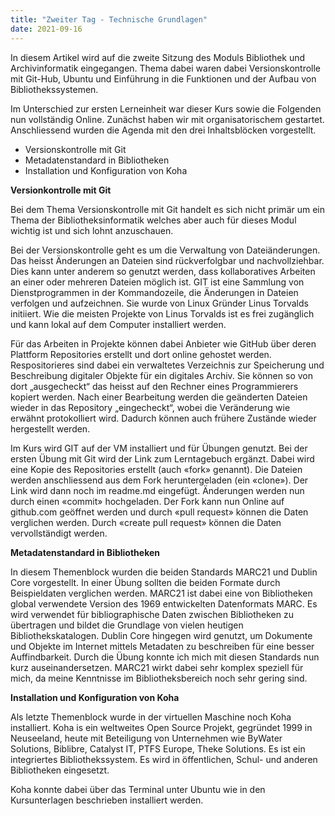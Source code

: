 ```yaml
---
title: "Zweiter Tag - Technische Grundlagen"
date: 2021-09-16
---
```


In diesem Artikel wird auf die zweite Sitzung des Moduls Bibliothek und Archivinformatik eingegangen. Thema dabei waren dabei Versionskontrolle mit Git-Hub, Ubuntu und Einführung in die Funktionen und der Aufbau von Bibliothekssystemen.

Im Unterschied zur ersten Lerneinheit war dieser Kurs sowie die Folgenden nun vollständig Online. Zunächst haben wir mit organisatorischem gestartet. Anschliessend wurden die Agenda mit den drei Inhaltsblöcken vorgestellt.

-	Versionskontrolle mit Git
-	Metadatenstandard in Bibliotheken
-	Installation und Konfiguration von Koha


**Versionkontrolle mit Git**

Bei dem Thema Versionskontrolle mit Git handelt es sich nicht primär um ein Thema der Bibliotheksinformatik welches aber auch für dieses Modul wichtig ist und sich lohnt anzuschauen. 

Bei der Versionskontrolle geht es um die Verwaltung von Dateiänderungen. Das heisst Änderungen an Dateien sind rückverfolgbar und nachvollziehbar. Dies kann unter anderem so genutzt werden, dass kollaboratives Arbeiten an einer oder mehreren Dateien möglich ist. GIT ist eine Sammlung von Dienstprogrammen in der Kommandozeile, die Änderungen in Dateien verfolgen und aufzeichnen. Sie wurde von Linux Gründer Linus Torvalds initiiert. Wie die meisten Projekte von Linus Torvalds ist es frei zugänglich und kann lokal auf dem Computer installiert werden. 

Für das Arbeiten in Projekte können dabei Anbieter wie GitHub über deren Plattform Repositories erstellt und dort online gehostet werden. Respositorieres sind dabei ein verwaltetes Verzeichnis zur Speicherung und Beschreibung digitaler Objekte für ein digitales Archiv. Sie können so von dort „ausgecheckt“ das heisst auf den Rechner eines Programmierers kopiert werden. Nach einer Bearbeitung werden die geänderten Dateien wieder in das Repository „eingecheckt“, wobei die Veränderung wie erwähnt protokolliert wird. Dadurch können auch frühere Zustände wieder hergestellt werden. 

Im Kurs wird GIT auf der VM installiert und für Übungen genutzt. Bei der ersten Übung mit Git wird der Link zum Lerntagebuch ergänzt. Dabei wird eine Kopie des Repositories erstellt (auch «fork» genannt). Die Dateien werden anschliessend aus dem Fork heruntergeladen (ein «clone»). Der Link wird dann noch im readme.md eingefügt. Änderungen werden nun durch einen «commit» hochgeladen. Der Fork kann nun Online auf github.com geöffnet werden und durch «pull request» können die Daten verglichen werden. Durch «create pull request» können die Daten vervollständigt werden. 

**Metadatenstandard in Bibliotheken**

In diesem Themenblock wurden die beiden Standards MARC21 und Dublin Core vorgestellt.
In einer Übung sollten die beiden Formate durch Beispieldaten verglichen werden. 
MARC21 ist dabei eine von Bibliotheken global verwendete Version des 1969 entwickelten Datenformats MARC. Es wird verwendet für bibliographische Daten zwischen Bibliotheken zu übertragen und bildet die Grundlage von vielen heutigen Bibliothekskatalogen. 
Dublin Core hingegen wird genutzt, um Dokumente und Objekte im Internet mittels Metadaten zu beschreiben für eine besser Auffindbarkeit. Durch die Übung konnte ich mich mit diesen Standards nun kurz auseinandersetzen. MARC21 wirkt dabei sehr komplex speziell für mich, da meine Kenntnisse im Bibliotheksbereich noch sehr gering sind.


**Installation und Konfiguration von Koha**

Als letzte Themenblock wurde in der virtuellen Maschine noch Koha installiert. Koha is ein weltweites Open Source Projekt, gegründet 1999 in Neuseeland, heute mit Beteiligung von Unternehmen wie ByWater Solutions, Biblibre, Catalyst IT, PTFS Europe, Theke Solutions. Es ist ein integriertes Bibliothekssystem. Es wird in öffentlichen, Schul- und anderen Bibliotheken eingesetzt.

Koha konnte dabei über das Terminal unter Ubuntu wie in den Kursunterlagen beschrieben installiert werden. 




